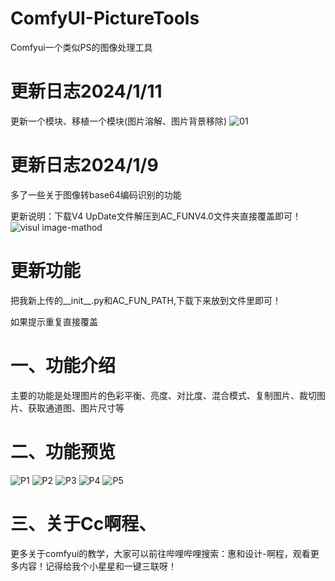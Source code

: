 # ComfyUI-PictureTools
Comfyui一个类似PS的图像处理工具
# 更新日志2024/1/11
更新一个模块、移植一个模块(图片溶解、图片背景移除)
![01](https://github.com/A719689614/ComfyUI-PictureTools/assets/142242136/0d2375cb-a02a-4122-b463-8ac7f1315182)

# 更新日志2024/1/9
多了一些关于图像转base64编码识别的功能

更新说明：下载V4 UpDate文件解压到AC_FUNV4.0文件夹直接覆盖即可！
![visul image-mathod](https://github.com/A719689614/ComfyUI-PictureTools/assets/142242136/45104a3f-601e-4687-b43d-24c533f8fbe7)


# 更新功能
把我新上传的__init__.py和AC_FUN_PATH,下载下来放到文件里即可！

如果提示重复直接覆盖
# 一、功能介绍
主要的功能是处理图片的色彩平衡、亮度、对比度、混合模式、复制图片、裁切图片、获取通道图、图片尺寸等

# 二、功能预览
![P1](https://github.com/A719689614/ComfyUI-PictureTools/assets/142242136/24e77cf8-51fb-4517-8afd-3947a62ffa12)
![P2](https://github.com/A719689614/ComfyUI-PictureTools/assets/142242136/1c25d8bc-c8c4-4c40-ab09-cab92355cec8)
![P3](https://github.com/A719689614/ComfyUI-PictureTools/assets/142242136/bf320399-42d0-4cb4-85fd-875f5dfff869)
![P4](https://github.com/A719689614/ComfyUI-PictureTools/assets/142242136/286f8b9a-d9be-4c7b-968f-abed7b14cb7c)
![P5](https://github.com/A719689614/ComfyUI-PictureTools/assets/142242136/da32e47c-29a9-49f6-8929-290ec0e2691b)
# 三、关于Cc啊程、
更多关于comfyui的教学，大家可以前往哔哩哔哩搜索：惠和设计-啊程，观看更多内容！记得给我个小星星和一键三联呀！

